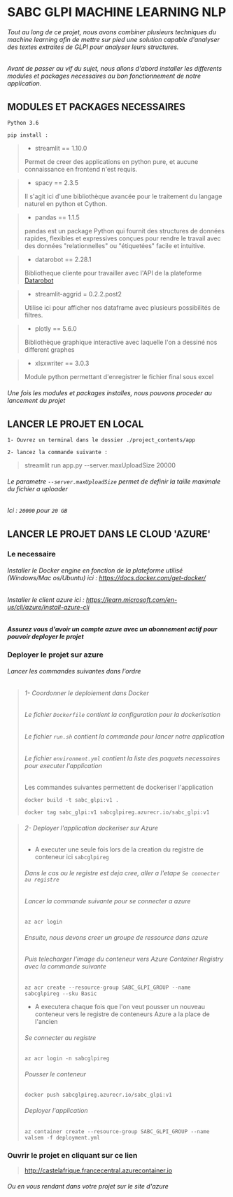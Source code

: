 # SABC GLPI MACHINE LEARNING NLP

###### Tout au long de ce projet, nous avons combiner plusieurs techniques du machine learning afin de mettre sur pied une solution capable d'analyser des textes extraites de GLPI pour analyser leurs structures.
###### Avant de passer au vif du sujet, nous allons d'abord installer les differents modules et packages necessaires au bon fonctionnement de notre application.

## MODULES ET PACKAGES NECESSAIRES

`Python 3.6`

`pip install : `

>- streamlit == 1.10.0
>
> Permet de creer des applications en python pure, et aucune connaissance en frontend n'est requis. 

>- spacy == 2.3.5
>
>Il s'agit ici d'une bibliothèque avancée pour le traitement du langage naturel en python et Cython.
> 

>- pandas == 1.1.5
>
> pandas est un package Python qui fournit des structures de données rapides, flexibles et expressives conçues pour rendre le travail avec des données "relationnelles" ou "étiquetées" facile et intuitive.

>- datarobot == 2.28.1
>
> Bibliotheque cliente pour travailler avec l'API de la plateforme [Datarobot]('http://datarobot.com/)

>- streamlit-aggrid = 0.2.2.post2
>
> Utilise ici pour afficher nos dataframe avec plusieurs possibilités de filtres. 

>- plotly == 5.6.0
>
> Bibliothèque graphique interactive avec laquelle l'on a dessiné nos different graphes 

>- xlsxwriter == 3.0.3
>
> Module python permettant d'enregistrer le fichier final sous excel

###### Une fois les modules et packages installes, nous pouvons proceder au lancement du projet 

## LANCER LE PROJET EN LOCAL
`1- Ouvrez un terminal dans le dossier ./project_contents/app `

`2- lancez la commande suivante :  `
>streamlit run app.py --server.maxUploadSize 20000
###### Le parametre `--server.maxUploadSize` permet de definir la taille maximale du fichier a uploader
###### Ici : `20000` pour `20 GB`
## LANCER LE PROJET DANS LE CLOUD 'AZURE'

### Le necessaire

###### Installer le Docker engine en fonction de la plateforme utilisé (Windows/Mac os/Ubuntu) ici : https://docs.docker.com/get-docker/
###### Installer le client azure ici : https://learn.microsoft.com/en-us/cli/azure/install-azure-cli
***Assurez vous d'avoir un compte azure avec un abonnement actif pour pouvoir deployer le projet***

### Deployer le projet sur azure

###### Lancer les commandes suivantes dans l'ordre 
> ###### 1- Coordonner le deploiement dans Docker
> ###### Le fichier `Dockerfile` contient la configuration pour la dockerisation 
> ###### Le fichier `run.sh` contient la commande pour lancer notre application
> ###### Le fichier `environment.yml` contient la liste des paquets necessaires pour executer l'application
> Les commandes suivantes permettent de dockeriser l'application
>
> `docker build -t sabc_glpi:v1 . `
> 
> `docker tag sabc_glpi:v1 sabcglpireg.azurecr.io/sabc_glpi:v1`
>

> ###### 2- Deployer l'application dockeriser sur Azure
>- A executer une seule fois lors de la creation du registre de conteneur ici `sabcglpireg`
> ###### Dans le cas ou le registre est deja cree, aller a l'etape `Se connecter au registre` 
> ###### Lancer la commande suivante pour se connecter a azure
> `az acr login`
> ###### Ensuite, nous devons creer un groupe de ressource dans azure
> ###### Puis telecharger l'image du conteneur vers Azure Container Registry avec la commande suivante
> `az acr create --resource-group SABC_GLPI_GROUP --name sabcglpireg --sku Basic`
> 
>- A executera chaque fois que l'on veut pousser un nouveau conteneur vers le registre de conteneurs Azure a la place de l'ancien
>
> ###### Se connecter au registre
> `az acr login -n sabcglpireg`
> ###### Pousser le conteneur
> `docker push sabcglpireg.azurecr.io/sabc_glpi:v1`
> ###### Deployer l'application
> `az container create --resource-group SABC_GLPI_GROUP --name valsem -f deployment.yml`

### Ouvrir le projet en cliquant sur ce lien 
>http://castelafrique.francecentral.azurecontainer.io
###### Ou en vous rendant dans votre projet sur le site d'azure
